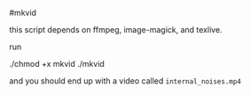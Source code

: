 #mkvid

this script depends on ffmpeg, image-magick, and texlive.

run

  ./chmod +x mkvid
  ./mkvid
  
and you should end up with a video called <code>internal_noises.mp4</code>
